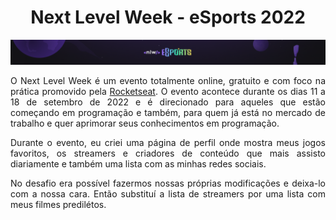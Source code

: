 <h1 align="center">
Next Level Week - eSports 2022
</h1>

<img src="./readme-assets/nlw-b.png">

<br>

<p align="justify">
O Next Level Week é um evento totalmente online, gratuito e com foco na prática promovido pela <a href="https://www.rocketseat.com.br/">Rocketseat</a>. O evento acontece durante os dias 11 a 18 de setembro de 2022 e é direcionado para aqueles que estão começando em programação e também, para quem já está no mercado de trabalho e quer aprimorar seus conhecimentos em programação.
</p>

<p align="justify">
Durante o evento, eu criei uma página de perfil onde mostra meus jogos favoritos, os streamers e criadores de conteúdo que mais assisto diariamente e também uma lista com as minhas redes sociais.
</p>

<p align="justify">
No desafio era possível fazermos nossas próprias modificações e deixa-lo com a nossa cara. Então substituí a lista de streamers por uma lista com meus filmes predilétos.
</p>



